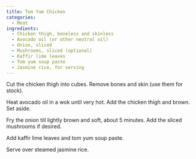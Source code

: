 ```yaml
---
title: Tom Yum Chicken
categories:
  - Meat
ingredients:
  - Chicken thigh, boneless and skinless
  - Avocado oil (or other neutral oil)
  - Onion, sliced
  - Mushrooms, sliced (optional)
  - Kaffir lime leaves
  - Tom yum soup paste
  - Jasmine rice, for serving
---
```


Cut the chicken thigh into cubes. Remove bones and skin (use them for stock).

Heat avocado oil in a wok until very hot. Add the chicken thigh and brown. Set aside.

Fry the onion till lightly brown and soft, about 5 minutes. Add the sliced mushrooms if desired.

Add kaffir lime leaves and tom yum soup paste.

Serve over steamed jasmine rice.